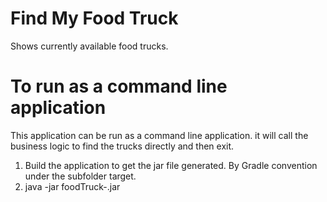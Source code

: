 # Find My Food Truck
Shows currently available food trucks.

# To run as a command line application
This application can be run as a command line application. it will call the business logic to find the trucks directly and then exit.
1. Build the application to get the jar file generated.  By Gradle convention under the subfolder target.
2. java -jar foodTruck-<version>.jar


